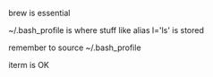 

brew is essential


~/.bash_profile
is where stuff like
alias l='ls'
is stored

remember to
source ~/.bash_profile

iterm is OK


